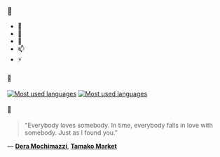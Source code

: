 ### 👋

- 🔭
- 🌱
- 💬
- 📫
- ⚡

#### 🧏

[![Most used languages](https://github-readme-stats-aynah.vercel.app/api/top-langs/?username=aynh&theme=solarized-dark&langs_count=6&layout=compact&hide_title=true)](https://github.com/anuraghazra/github-readme-stats#gh-dark-mode-only)
[![Most used languages](https://github-readme-stats-aynah.vercel.app/api/top-langs/?username=aynh&theme=solarized-light&langs_count=6&layout=compact&hide_title=true)](https://github.com/anuraghazra/github-readme-stats#gh-light-mode-only)

#### 💬

> "Everybody loves somebody. In time, everybody falls in love with somebody. Just as I found you."

&mdash; [**Dera Mochimazzi**](https://myanimelist.net/character.php?q=Dera%20Mochimazzi&cat=character), [**Tamako Market**](https://myanimelist.net/search/all?q=Tamako%20Market&cat=all)
